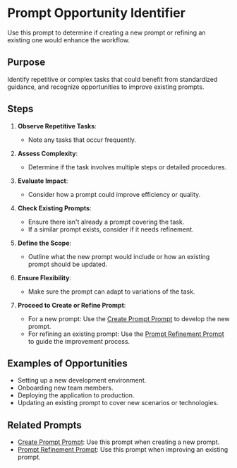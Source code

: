 # Prompt Opportunity Identifier

Use this prompt to determine if creating a new prompt or refining an existing one would enhance the workflow.

## Purpose
Identify repetitive or complex tasks that could benefit from standardized guidance, and recognize opportunities to improve existing prompts.

## Steps

1. **Observe Repetitive Tasks**:
   - Note any tasks that occur frequently.

2. **Assess Complexity**:
   - Determine if the task involves multiple steps or detailed procedures.

3. **Evaluate Impact**:
   - Consider how a prompt could improve efficiency or quality.

4. **Check Existing Prompts**:
   - Ensure there isn't already a prompt covering the task.
   - If a similar prompt exists, consider if it needs refinement.

5. **Define the Scope**:
   - Outline what the new prompt would include or how an existing prompt should be updated.

6. **Ensure Flexibility**:
   - Make sure the prompt can adapt to variations of the task.

7. **Proceed to Create or Refine Prompt**:
   - For a new prompt: Use the [Create Prompt Prompt](#4-create-prompt-prompt) to develop the new prompt.
   - For refining an existing prompt: Use the [Prompt Refinement Prompt](#12-prompt-refinement-prompt) to guide the improvement process.

## Examples of Opportunities
- Setting up a new development environment.
- Onboarding new team members.
- Deploying the application to production.
- Updating an existing prompt to cover new scenarios or technologies.

## Related Prompts
- [Create Prompt Prompt](#4-create-prompt-prompt): Use this prompt when creating a new prompt.
- [Prompt Refinement Prompt](#12-prompt-refinement-prompt): Use this prompt when improving an existing prompt.